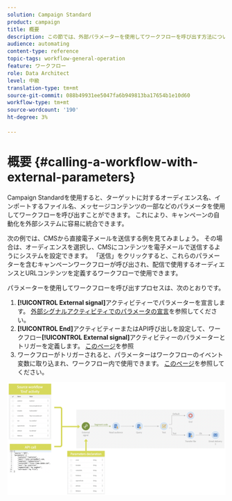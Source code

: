 ```yaml
---
solution: Campaign Standard
product: campaign
title: 概要
description: この節では、外部パラメーターを使用してワークフローを呼び出す方法について詳しく説明します。
audience: automating
content-type: reference
topic-tags: workflow-general-operation
feature: ワークフロー
role: Data Architect
level: 中級
translation-type: tm+mt
source-git-commit: 088b49931ee5047fa6b949813ba17654b1e10d60
workflow-type: tm+mt
source-wordcount: '190'
ht-degree: 3%

---
```



# 概要 {#calling-a-workflow-with-external-parameters}

Campaign Standardを使用すると、ターゲットに対するオーディエンス名、インポートするファイル名、メッセージコンテンツの一部などのパラメータを使用してワークフローを呼び出すことができます。 これにより、キャンペーンの自動化を外部システムに容易に統合できます。

次の例では、CMSから直接電子メールを送信する例を見てみましょう。 その場合は、オーディエンスを選択し、CMSにコンテンツを電子メールで送信するようにシステムを設定できます。 「送信」をクリックすると、これらのパラメーターを含むキャンペーンワークフローが呼び出され、配信で使用するオーディエンスとURLコンテンツを定義するワークフローで使用できます。

パラメーターを使用してワークフローを呼び出すプロセスは、次のとおりです。

1. **[!UICONTROL External signal]**&#x200B;アクティビティーでパラメーターを宣言します。 [外部シグナルアクティビティでのパラメータの宣言](../../automating/using/declaring-parameters-external-signal.md)を参照してください。
1. **[!UICONTROL End]**&#x200B;アクティビティーまたはAPI呼び出しを設定して、ワークフロー&#x200B;**[!UICONTROL External signal]**&#x200B;アクティビティーのパラメーターとトリガーを定義します。 [このページ](../../automating/using/defining-parameters-calling-workflow.md)を参照
1. ワークフローがトリガーされると、パラメーターはワークフローのイベント変数に取り込まれ、ワークフロー内で使用できます。 [このページ](../../automating/using/customizing-workflow-external-parameters.md)を参照してください。

![](assets/extsignal_process.png)
